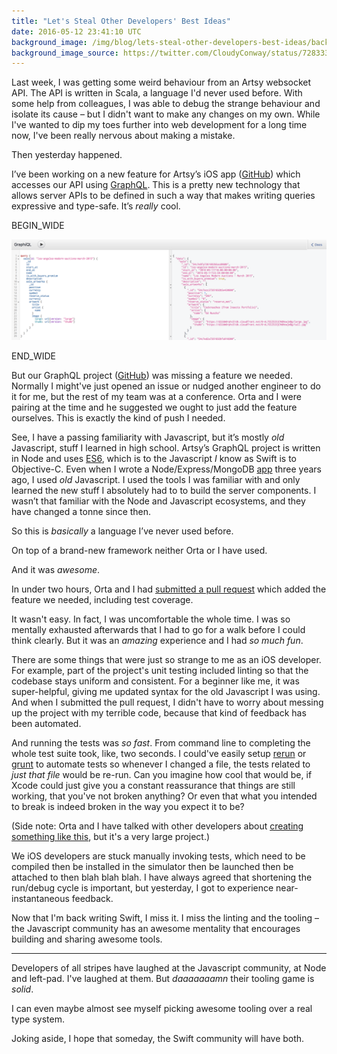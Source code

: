 ```yaml
---
title: "Let's Steal Other Developers' Best Ideas"
date: 2016-05-12 23:41:10 UTC
background_image: /img/blog/lets-steal-other-developers-best-ideas/background.jpg
background_image_source: https://twitter.com/CloudyConway/status/728333617999564800
---
```


Last week, I was getting some weird behaviour from an Artsy websocket API. The API is written in Scala, a language I'd never used before. With some help from colleagues, I was able to debug the strange behaviour and isolate its cause – but I didn't want to make any changes on my own. While I've wanted to dip my toes further into web development for a long time now, I've been really nervous about making a mistake.

Then yesterday happened.

<!-- more -->

I’ve been working on a new feature for Artsy’s iOS app ([GitHub](https://github.com/artsy/eigen)) which accesses our API using [GraphQL](http://graphql.org). This is a pretty new technology that allows server APIs to be defined in such a way that makes writing queries expressive and type-safe. It’s _really_ cool.

BEGIN_WIDE

![An example GraphQL query and response.](/img/blog/lets-steal-other-developers-best-ideas/example.png)

END_WIDE

But our GraphQL project ([GitHub](https://github.com/artsy/metaphysics)) was missing a feature we needed. Normally I might've just opened an issue or nudged another engineer to do it for me, but the rest of my team was at a conference. Orta and I were pairing at the time and he suggested we ought to just add the feature ourselves. This is exactly the kind of push I needed.

See, I have a passing familiarity with Javascript, but it’s mostly _old_ Javascript, stuff I learned in high school. Artsy’s GraphQL project is written in Node and uses [ES6](https://github.com/lukehoban/es6features), which is to the Javascript _I_ know as Swift is to Objective-C. Even when I wrote a Node/Express/MongoDB [app](https://ashfurrow.com/blog/35mm-launch/) three years ago, I used _old_ Javascript. I used the tools I was familiar with and only learned the new stuff I absolutely had to to build the server components. I wasn’t that familiar with the Node and Javascript ecosystems, and they have changed a tonne since then. 

So this is _basically_ a language I’ve never used before. 

On top of a brand-new framework neither Orta or I have used.

And it was _awesome_. 

In under two hours, Orta and I had [submitted a pull request](https://github.com/artsy/metaphysics/pull/243) which added the feature we needed, including test coverage. 

It wasn't easy. In fact, I was uncomfortable the whole time. I was so mentally exhausted afterwards that I had to go for a walk before I could think clearly. But it was an _amazing_ experience and I had _so much fun_. 

There are some things that were just so strange to me as an iOS developer. For example, part of the project's unit testing included linting so that the codebase stays uniform and consistent. For a beginner like me, it was super-helpful, giving me updated syntax for the old Javascript I was using. And when I submitted the pull request, I didn't have to worry about messing up the project with my terrible code, because that kind of feedback has been automated.

And running the tests was _so fast_. From command line to completing the whole test suite took, like, two seconds. I could've easily setup [rerun](https://github.com/alexch/rerun) or [grunt](http://gruntjs.com) to automate tests so whenever I changed a file, the tests related to _just that file_ would be re-run. Can you imagine how cool that would be, if Xcode could just give you a constant reassurance that things are still working, that you've not broken anything? Or even that what you intended to break is indeed broken in the way you expect it to be? 

(Side note: Orta and I have talked with other developers about [creating something like this](https://github.com/artsy/mobile/issues/26), but it's a very large project.)

We iOS developers are stuck manually invoking tests, which need to be compiled then be installed in the simulator then be launched then be attached to then blah blah blah. I have always agreed that shortening the run/debug cycle is important, but yesterday, I got to experience near-instantaneous feedback. 

Now that I'm back writing Swift, I miss it. I miss the linting and the tooling – the Javascript community has an awesome mentality that encourages building and sharing awesome tools.

---

Developers of all stripes have laughed at the Javascript community, at Node and left-pad. I've laughed at them. But _daaaaaaamn_ their tooling game is _solid_. 

I can even maybe almost see myself picking awesome tooling over a real type system. 

Joking aside, I hope that someday, the Swift community will have both.

